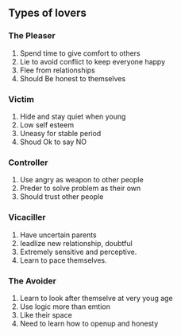 ## Types of lovers
### The Pleaser
1. Spend time to give comfort to others
2. Lie to avoid conflict to keep everyone happy
3. Flee from relationships
4. Should Be honest to themselves

### Victim
1. Hide and stay quiet when young
2. Low self esteem
3. Uneasy for stable period
4. Shoud Ok to say NO

### Controller
1. Use angry as weapon to other people
2. Preder to solve problem as their own
3. Should trust other people

### Vicaciller
1. Have uncertain parents
2. Ieadlize new relationship, doubtful
3. Extremely sensitive and perceptive.
4. Learn to pace themselves.

### The Avoider
1. Learn to look after themselve at very youg age
2. Use logic more than emtion
3. Like their space
4. Need to learn how to openup and honesty
<!--stackedit_data:
eyJoaXN0b3J5IjpbNTExMTMyMzY5XX0=
-->